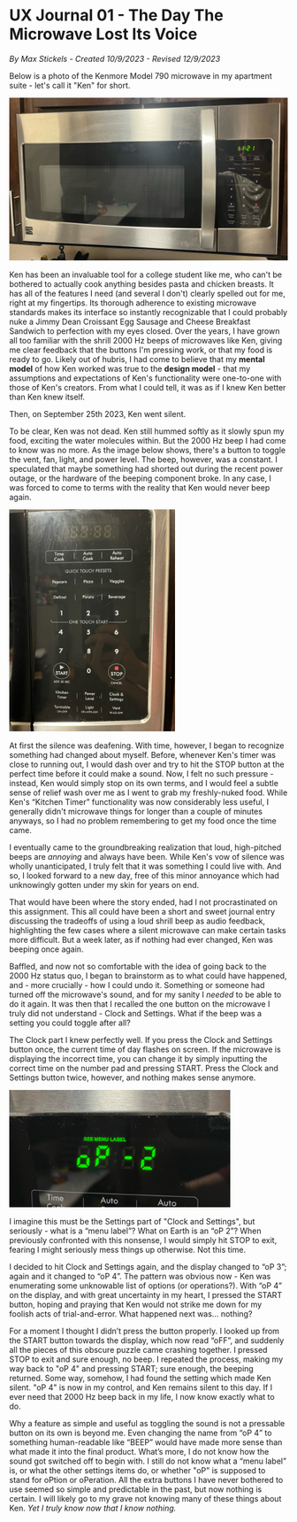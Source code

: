 # UX Journal 01 - The Day The Microwave Lost Its Voice

*By Max Stickels - Created 10/9/2023 - Revised 12/9/2023*

Below is a photo of the Kenmore Model 790 microwave in my apartment suite - let's call it "Ken" for short.

<img src="../assets/m1.JPEG" width="600">

Ken has been an invaluable tool for a college student like me, who can't be bothered to actually cook anything besides pasta and chicken breasts. It has all of the features I need (and several I don't) clearly spelled out for me, right at my fingertips. Its thorough adherence to existing microwave standards makes its interface so instantly recognizable that I could probably nuke a Jimmy Dean Croissant Egg Sausage and Cheese Breakfast Sandwich to perfection with my eyes closed. Over the years, I have grown all too familiar with the shrill 2000 Hz beeps of microwaves like Ken, giving me clear feedback that the buttons I'm pressing work, or that my food is ready to go. Likely out of hubris, I had come to believe that my **mental model** of how Ken worked was true to the **design model** - that my assumptions and expectations of Ken's functionality were one-to-one with those of Ken's creators. From what I could tell, it was as if I knew Ken better than Ken knew itself.

Then, on September 25th 2023, Ken went silent.

To be clear, Ken was not dead. Ken still hummed softly as it slowly spun my food, exciting the water molecules within. But the 2000 Hz beep I had come to know was no more. As the image below shows, there's a button to toggle the vent, fan, light, and power level. The beep, however, was a constant. I speculated that maybe something had shorted out during the recent power outage, or the hardware of the beeping component broke. In any case, I was forced to come to terms with the reality that Ken would never beep again.

<img src="../assets/m2.JPEG" width="300">

At first the silence was deafening. With time, however, I began to recognize something had changed about myself. Before, whenever Ken's timer was close to running out, I would dash over and try to hit the STOP button at the perfect time before it could make a sound. Now, I felt no such pressure - instead, Ken would simply stop on its own terms, and I would feel a subtle sense of relief wash over me as I went to grab my freshly-nuked food. While Ken's “Kitchen Timer” functionality was now considerably less useful, I generally didn't microwave things for longer than a couple of minutes anyways, so I had no problem remembering to get my food once the time came.

I eventually came to the groundbreaking realization that loud, high-pitched beeps are *annoying* and always have been. While Ken's vow of silence was wholly unanticipated, I truly felt that it was something I could live with. And so, I looked forward to a new day, free of this minor annoyance which had unknowingly gotten under my skin for years on end.

That would have been where the story ended, had I not procrastinated on this assignment. This all could have been a short and sweet journal entry discussing the tradeoffs of using a loud shrill beep as audio feedback, highlighting the few cases where a silent microwave can make certain tasks more difficult. But a week later, as if nothing had ever changed, Ken was beeping once again.

Baffled, and now not so comfortable with the idea of going back to the 2000 Hz status quo, I began to brainstorm as to what could have happened, and - more crucially - how I could undo it. Something or someone had turned off the microwave's sound, and for my sanity I *needed* to be able to do it again. It was then that I recalled the one button on the microwave I truly did not understand - Clock and Settings. What if the beep was a setting you could toggle after all?

The Clock part I knew perfectly well. If you press the Clock and Settings button once, the current time of day flashes on screen. If the microwave is displaying the incorrect time, you can change it by simply inputting the correct time on the number pad and pressing START. Press the Clock and Settings button twice, however, and nothing makes sense anymore.

<img src="../assets/m3.JPEG" width="400">

I imagine this must be the Settings part of "Clock and Settings", but seriously - what is a “menu label”? What on Earth is an “oP 2”? When previously confronted with this nonsense, I would simply hit STOP to exit, fearing I might seriously mess things up otherwise. Not this time.

I decided to hit Clock and Settings again, and the display changed to “oP 3”; again and it changed to “oP 4”. The pattern was obvious now - Ken was enumerating some unknowable list of options (or operations?). With “oP 4” on the display, and with great uncertainty in my heart, I pressed the START button, hoping and praying that Ken would not strike me down for my foolish acts of trial-and-error. What happened next was… nothing?

For a moment I thought I didn’t press the button properly. I looked up from the START button towards the display, which now read “oFF”, and suddenly all the pieces of this obscure puzzle came crashing together. I pressed STOP to exit and sure enough, no beep. I repeated the process, making my way back to "oP 4" and pressing START; sure enough, the beeping returned. Some way, somehow, I had found the setting which made Ken silent. "oP 4" is now in my control, and Ken remains silent to this day. If I ever need that 2000 Hz beep back in my life, I now know exactly what to do. 

Why a feature as simple and useful as toggling the sound is not a pressable button on its own is beyond me. Even changing the name from “oP 4” to something human-readable like “BEEP” would have made more sense than what made it into the final product. What’s more, I do not know how the sound got switched off to begin with. I still do not know what a “menu label” is, or what the other settings items do, or whether "oP" is supposed to stand for oPtion or oPeration. All the extra buttons I have never bothered to use seemed so simple and predictable in the past, but now nothing is certain. I will likely go to my grave not knowing many of these things about Ken. *Yet I truly know now that I know nothing.*
